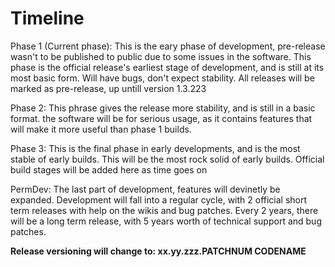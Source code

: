 # Timeline

Phase 1 (Current phase):
This is the eary phase of development, pre-release wasn't to be published to public due to some issues in the software. This phase is the official release's earliest stage of development, and is still at its most basic form. Will have bugs, don't expect stability. All releases will be marked as pre-release, up untill version 1.3.223

Phase 2: 
This phrase gives the release more stability, and is still in a basic format. the software will be for serious usage, as it contains features that will make it more useful than phase 1 builds.

Phase 3: 
This is the final phase in early developments, and is the most stable of early builds. This will be the most rock solid of early builds. Official build stages will be added here as time goes on

PermDev: 
The last part of development, features will devinetly be expanded. Development will fall into a regular cycle, with 2 official short term releases with help on the wikis and bug patches. Every 2 years, there will be a long term release, with 5 years worth of technical support and bug patches. 

**Release versioning will change to:
xx.yy.zzz.PATCHNUM CODENAME**

